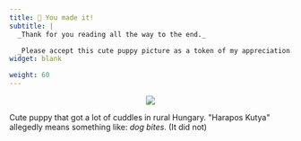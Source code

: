 ```yaml
---
title: 🎉 You made it!
subtitle: |
  _Thank for you reading all the way to the end._

  _Please accept this cute puppy picture as a token of my appreciation._
widget: blank

weight: 60
---
```


<p style="text-align: center">
<img src="/images/balaton_puppy_biter.jpg" style="margin: auto">

Cute puppy that got a lot of cuddles in rural Hungary.
"Harapos Kutya" allegedly means something like: _dog bites_. (It did not)

</p>
